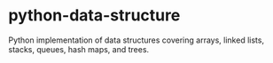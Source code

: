 # python-data-structure
Python implementation of data structures covering arrays, linked lists, stacks, queues, hash maps, and trees.
